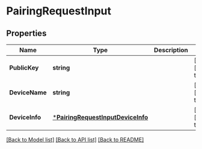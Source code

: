 # PairingRequestInput

## Properties
Name | Type | Description | Notes
------------ | ------------- | ------------- | -------------
**PublicKey** | **string** |  | [optional] [default to null]
**DeviceName** | **string** |  | [optional] [default to null]
**DeviceInfo** | [***PairingRequestInputDeviceInfo**](PairingRequestInput_device_info.md) |  | [optional] [default to null]

[[Back to Model list]](../README.md#documentation-for-models) [[Back to API list]](../README.md#documentation-for-api-endpoints) [[Back to README]](../README.md)


